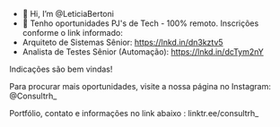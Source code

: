 - 👋 Hi, I’m @LeticiaBertoni
- 👀
Tenho oportunidades PJ's de Tech - 100% remoto.
Inscrições conforme o link informado:
- Arquiteto de Sistemas Sênior: https://lnkd.in/dn3kztv5
- Analista de Testes Sênior (Automação): https://lnkd.in/dcTym2nY

Indicações são bem vindas!

Para procurar mais oportunidades, visite a nossa página no Instagram: @Consultrh_

Portfólio, contato e informações no link abaixo :
linktr.ee/consultrh_


<!---
LeticiaBertoni/LeticiaBertoni is a ✨ special ✨ repository because its `README.md` (this file) appears on your GitHub profile.
You can click the Preview link to take a look at your changes.
--->
